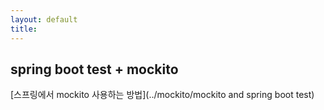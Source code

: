 ```yaml
---
layout: default
title:
---
```


## spring boot test + mockito 

[스프링에서 mockito 사용하는 방법](../mockito/mockito and spring boot test)